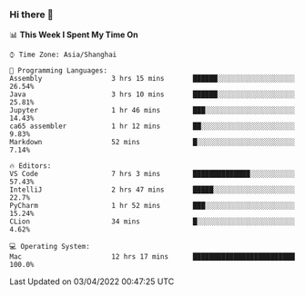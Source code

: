 ### Hi there 👋


<!--START_SECTION:waka-->
📊 **This Week I Spent My Time On** 

```text
⌚︎ Time Zone: Asia/Shanghai

💬 Programming Languages: 
Assembly                 3 hrs 15 mins       ██████░░░░░░░░░░░░░░░░░░░   26.54% 
Java                     3 hrs 10 mins       ██████░░░░░░░░░░░░░░░░░░░   25.81% 
Jupyter                  1 hr 46 mins        ███░░░░░░░░░░░░░░░░░░░░░░   14.43% 
ca65 assembler           1 hr 12 mins        ██░░░░░░░░░░░░░░░░░░░░░░░   9.83% 
Markdown                 52 mins             █░░░░░░░░░░░░░░░░░░░░░░░░   7.14%

🔥 Editors: 
VS Code                  7 hrs 3 mins        ██████████████░░░░░░░░░░░   57.43% 
IntelliJ                 2 hrs 47 mins       █████░░░░░░░░░░░░░░░░░░░░   22.7% 
PyCharm                  1 hr 52 mins        ███░░░░░░░░░░░░░░░░░░░░░░   15.24% 
CLion                    34 mins             █░░░░░░░░░░░░░░░░░░░░░░░░   4.62%

💻 Operating System: 
Mac                      12 hrs 17 mins      █████████████████████████   100.0%

```


 Last Updated on 03/04/2022 00:47:25 UTC
<!--END_SECTION:waka-->

<!--
**SillyPasty/SillyPasty** is a ✨ _special_ ✨ repository because its `README.md` (this file) appears on your GitHub profile.

Here are some ideas to get you started:

- 🔭 I’m currently working on ...
- 🌱 I’m currently learning ...
- 👯 I’m looking to collaborate on ...
- 🤔 I’m looking for help with ...
- 💬 Ask me about ...
- 📫 How to reach me: ...
- 😄 Pronouns: ...
- ⚡ Fun fact: ...
-->



